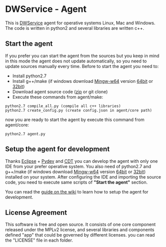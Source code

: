 # DWService - Agent
This is [DWService](https://www.dwservice.net) agent for operative systems Linux, Mac and Windows.
The code is written in python2 and several libraries are written c++. 

## Start the agent
If you prefer you can start the agent from the sources but you keep in mind in this mode the agent does not update automatically, so you need to update sources manually every time. Before to start the agent you need to:
- Install python2.7
- Install g++/make (if windows download [Mingw-w64](https://mingw-w64.org) version [64bit](https://sourceforge.net/projects/mingw-w64/files/Toolchains%20targetting%20Win64/Personal%20Builds/mingw-builds/8.1.0/threads-win32/sjlj/) or [32bit](https://sourceforge.net/projects/mingw-w64/files/Toolchains%20targetting%20Win32/Personal%20Builds/mingw-builds/8.1.0/threads-win32/sjlj/))
- Download agent source code ([zip](https://github.com/dwservice/agent/archive/master.zip) or git clone)
- Execute these commands from agent/make:

```
python2.7 compile_all.py (compile all c++ libraries)
python2.7 create_config.py (create config.json in agent/core path)
```

now you are ready to start the agent by execute this command from agent/core:
```
python2.7 agent.py
```


## Setup the agent for development
Thanks [Eclipse](https://www.eclipse.org) + [Pydev](https://marketplace.eclipse.org/content/pydev-python-ide-eclipse) and [CDT](https://marketplace.eclipse.org/content/complete-eclipse-cc-ide) you can develop the agent with only one IDE from your prefer operative system. You also need of python2.7 and g++/make (if windows download [Mingw-w64](https://mingw-w64.org) version [64bit](https://sourceforge.net/projects/mingw-w64/files/Toolchains%20targetting%20Win64/Personal%20Builds/mingw-builds/8.1.0/threads-win32/sjlj/) or [32bit](https://sourceforge.net/projects/mingw-w64/files/Toolchains%20targetting%20Win32/Personal%20Builds/mingw-builds/8.1.0/threads-win32/sjlj/)) installed on your system. After configuring the IDE and importing the source code, you need to execute same scripts of **"Start the agent"** section.

You can read the [guide on the wiki](https://github.com/dwservice/agent/wiki/Setup-the-agent-for-development) to learn how to setup the agent for development.

## License Agreement
This software is free and open source. 
It consists of one core component released under the MPLv2 license, and several libraries and components defined "app" that could be governed by different licenses. you can read the "LICENSE" file in each folder.